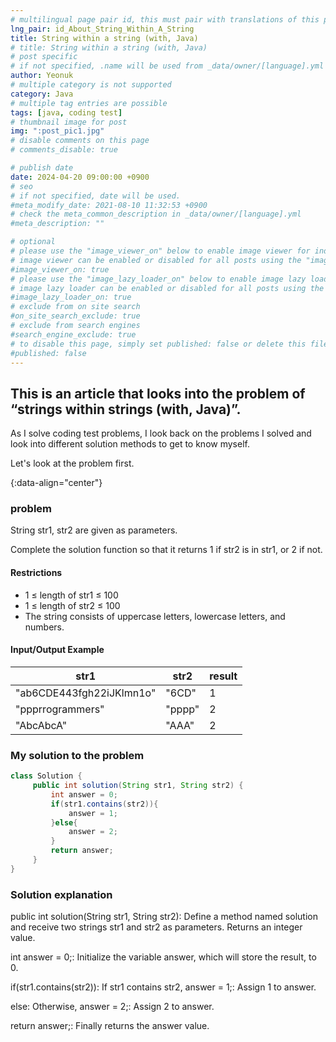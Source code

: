 ```yaml
---
# multilingual page pair id, this must pair with translations of this page. (This name must be unique)
lng_pair: id_About_String_Within_A_String
title: String within a string (with, Java)
# title: String within a string (with, Java)
# post specific
# if not specified, .name will be used from _data/owner/[language].yml
author: Yeonuk
# multiple category is not supported
category: Java
# multiple tag entries are possible
tags: [java, coding test]
# thumbnail image for post
img: ":post_pic1.jpg"
# disable comments on this page
# comments_disable: true

# publish date
date: 2024-04-20 09:00:00 +0900
# seo
# if not specified, date will be used.
#meta_modify_date: 2021-08-10 11:32:53 +0900
# check the meta_common_description in _data/owner/[language].yml
#meta_description: ""

# optional
# please use the "image_viewer_on" below to enable image viewer for individual pages or posts (_posts/ or [language]/_posts folders).
# image viewer can be enabled or disabled for all posts using the "image_viewer_posts: true" setting in _data/conf/main.yml.
#image_viewer_on: true
# please use the "image_lazy_loader_on" below to enable image lazy loader for individual pages or posts (_posts/ or [language]/_posts folders).
# image lazy loader can be enabled or disabled for all posts using the "image_lazy_loader_posts: true" setting in _data/conf/main.yml.
#image_lazy_loader_on: true
# exclude from on site search
#on_site_search_exclude: true
# exclude from search engines
#search_engine_exclude: true
# to disable this page, simply set published: false or delete this file
#published: false
---
```


<!-- outline-start -->

## This is an article that looks into the problem of “strings within strings (with, Java)”.

As I solve coding test problems, I look back on the problems I solved and look into different solution methods to get to know myself.

Let's look at the problem first.

{:data-align="center"}

<!-- outline-end -->

### problem

String str1, str2 are given as parameters.

Complete the solution function so that it returns 1 if str2 is in str1, or 2 if not.

#### Restrictions

- 1 ≤ length of str1 ≤ 100
- 1 ≤ length of str2 ≤ 100
- The string consists of uppercase letters, lowercase letters, and numbers.

#### Input/Output Example

<!-- | n | result |
| ------ | ------ |
| 1234 | 10 |
| 930211 | 16 | -->

| str1                     | str2   | result |
| ------------------------ | ------ | ------ |
| "ab6CDE443fgh22iJKlmn1o" | "6CD"  | 1      |
| "ppprrogrammers"         | "pppp" | 2      |
| "AbcAbcA"                | "AAA"  | 2      |

### My solution to the problem

```java
class Solution {
     public int solution(String str1, String str2) {
         int answer = 0;
         if(str1.contains(str2)){
             answer = 1;
         }else{
             answer = 2;
         }
         return answer;
     }
}
```

### Solution explanation

public int solution(String str1, String str2): Define a method named solution and receive two strings str1 and str2 as parameters. Returns an integer value.

int answer = 0;: Initialize the variable answer, which will store the result, to 0.

if(str1.contains(str2)): If str1 contains str2,
answer = 1;: Assign 1 to answer.

else: Otherwise,
answer = 2;: Assign 2 to answer.

return answer;: Finally returns the answer value.

